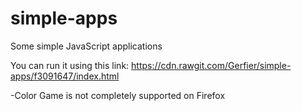 # simple-apps
Some simple JavaScript applications 


You can run it using this link: https://cdn.rawgit.com/Gerfier/simple-apps/f3091647/index.html

-Color Game is not completely supported on Firefox
